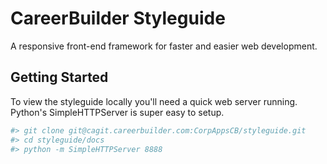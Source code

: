 # CareerBuilder Styleguide

A responsive front-end framework for faster and easier web development. 

## Getting Started

To view the styleguide locally you'll need a quick web server running. Python's SimpleHTTPServer is super easy to setup.

```ruby
#> git clone git@cagit.careerbuilder.com:CorpAppsCB/styleguide.git
#> cd styleguide/docs
#> python -m SimpleHTTPServer 8888
```